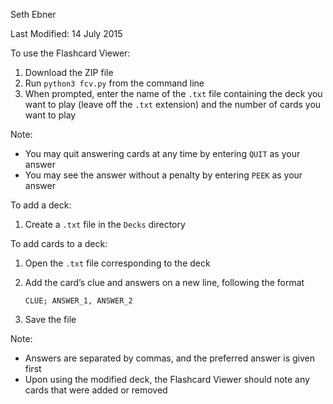 Seth Ebner

Last Modified: 14 July 2015

To use the Flashcard Viewer:

1. Download the ZIP file
2. Run `python3 fcv.py` from the command line
3. When prompted, enter the name of the `.txt` file containing the deck you want to play (leave off the `.txt` extension) and the number of cards you want to play

Note:
- You may quit answering cards at any time by entering `QUIT` as your answer
- You may see the answer without a penalty by entering `PEEK` as your answer

To add a deck:

1. Create a `.txt` file in the `Decks` directory

To add cards to a deck:

1. Open the `.txt` file corresponding to the deck
2. Add the card’s clue and answers on a new line, following the format

	`CLUE; ANSWER_1, ANSWER_2`

3. Save the file

Note:
- Answers are separated by commas, and the preferred answer is given first
- Upon using the modified deck, the Flashcard Viewer should note any cards that were added or removed
